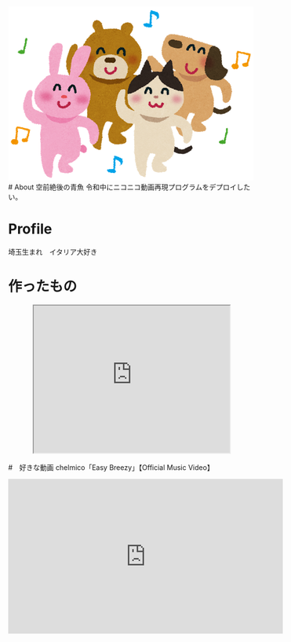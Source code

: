 <div class="profile" style="align:center;">
<img src="animal_dance.png" title="プロフィール写真">
</div>
#  About 
空前絶後の青魚
令和中にニコニコ動画再現プログラムをデプロイしたい。


# Profile
埼玉生まれ　イタリア大好き　　


# 作ったもの

<div class="openhtml" style="text-align:center;" >
<iframe src="https://www.openprocessing.org/sketch/825207/embed/" width="400" height="300"></iframe>
  </div>


#　好きな動画
chelmico「Easy Breezy」【Official Music Video】
<div class="youtube" style="align:center;">
<iframe width="560" height="315" src="https://www.youtube.com/embed/76sNmqMzUuI?start=75" frameborder="0" allow="accelerometer; autoplay; encrypted-media; gyroscope; picture-in-picture" allowfullscreen></iframe>
</div>
